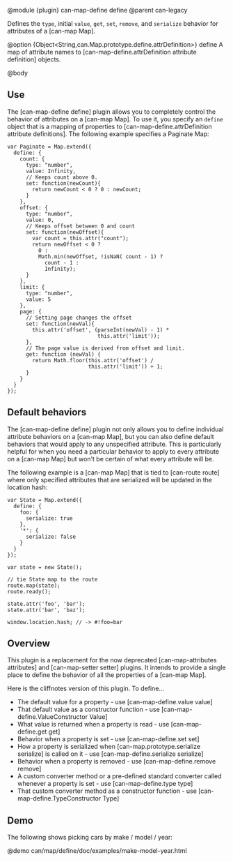 @module {plugin} can-map-define define
@parent can-legacy

Defines the
`type`, initial `value`, `get`, `set`, `remove`, and `serialize` behavior for attributes 
of a [can-map Map].

@option {Object<String,can.Map.prototype.define.attrDefinition>} define A map of 
attribute names to [can-map-define.attrDefinition attribute definition]
objects.

@body

## Use

The [can-map-define define] plugin allows you to completely control the behavior
of attributes on a [can-map Map]. To use it, you specify 
an `define` object that is a mapping of properties 
to [can-map-define.attrDefinition attribute definitions]. The following example 
specifies a Paginate Map:

    var Paginate = Map.extend({
      define: {
        count: {
          type: "number",
          value: Infinity,
          // Keeps count above 0.
          set: function(newCount){
            return newCount < 0 ? 0 : newCount;
          }
        },
        offset: {
          type: "number",
          value: 0,
          // Keeps offset between 0 and count
          set: function(newOffset){
            var count = this.attr("count");
            return newOffset < 0 ?
		      0 :
		      Math.min(newOffset, !isNaN( count - 1) ?
		        count - 1 :
		        Infinity);
          }
        },
        limit: {
          type: "number",
          value: 5
        },
        page: {
          // Setting page changes the offset
          set: function(newVal){
            this.attr('offset', (parseInt(newVal) - 1) * 
                                 this.attr('limit'));
          },
          // The page value is derived from offset and limit.
          get: function (newVal) {
		    return Math.floor(this.attr('offset') / 
		                      this.attr('limit')) + 1;
		  }
        }
      }
    });

## Default behaviors

The [can-map-define define] plugin not only allows you to define 
individual attribute behaviors on a [can-map Map], but you can also define default
behaviors that would apply to any unspecified attribute. This is particularly
helpful for when you need a particular behavior to apply to every attribute on
a [can-map Map] but won't be certain of what every attribute will be.

The following example is a [can-map Map] that is tied to [can-route route] where only 
specified attributes that are serialized will be updated in the location hash:

    var State = Map.extend({
      define: {
        foo: {
          serialize: true
        },
        '*': {
          serialize: false
        }
      }
    });

    var state = new State();

    // tie State map to the route
    route.map(state);
    route.ready();

    state.attr('foo', 'bar');
    state.attr('bar', 'baz');

    window.location.hash; // -> #!foo=bar


## Overview

This plugin is a replacement for the now deprecated [can-map-attributes attributes] and [can-map-setter setter] plugins. It intends to provide a single place to define the behavior of all the properties of a [can-map Map].

Here is the cliffnotes version of this plugin.  To define...

* The default value for a property - use [can-map-define.value value]
* That default value as a constructor function - use [can-map-define.ValueConstructor Value]
* What value is returned when a property is read - use [can-map-define.get get]
* Behavior when a property is set - use [can-map-define.set set]
* How a property is serialized when [can-map.prototype.serialize serialize] is called on it - use [can-map-define.serialize serialize]
* Behavior when a property is removed - use [can-map-define.remove remove]
* A custom converter method or a pre-defined standard converter called whenever a property is set - use [can-map-define.type type]
* That custom converter method as a constructor function - use [can-map-define.TypeConstructor Type]

## Demo

The following shows picking cars by make / model / year:

@demo can/map/define/doc/examples/make-model-year.html





